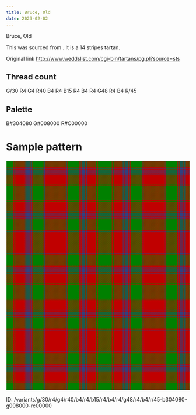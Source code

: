 ```yaml
---
title: Bruce, Old
date: 2023-02-02
---
```

Bruce, Old

This was sourced from <no value>.  It is a 14 stripes tartan.

Original link http://www.weddslist.com/cgi-bin/tartans/pg.pl?source=sts

## Thread count
G/30 R4 G4 R40 B4 R4 B15 R4 B4 R4 G48 R4 B4 R/45

## Palette
B#304080 G#008000 R#C00000

# Sample pattern

![Tartan detail](tartan.png "G/30 R4 G4 R40 B4 R4 B15 R4 B4 R4 G48 R4 B4 R/45 tartan")

ID: /variants/g/30/r4/g4/r40/b4/r4/b15/r4/b4/r4/g48/r4/b4/r/45-b304080-g008000-rc00000